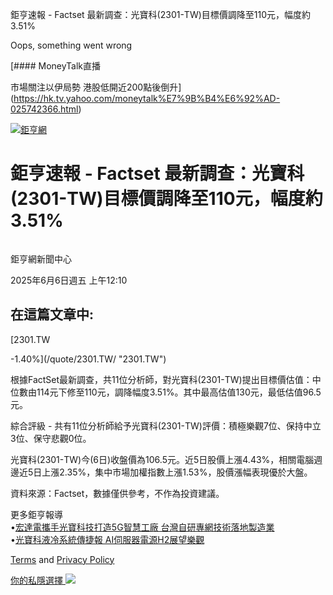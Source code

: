 鉅亨速報 - Factset 最新調查：光寶科(2301-TW)目標價調降至110元，幅度約3.51% 


Oops, something went wrong

 

[#### MoneyTalk直播

市場關注以伊局勢 港股低開近200點後倒升](https://hk.tv.yahoo.com/moneytalk%E7%9B%B4%E6%92%AD-025742366.html)

[![鉅亨網](https://s.yimg.com/ny/api/res/1.2/UM5hrThmhlnSiBO4o4qlLg--/YXBwaWQ9aGlnaGxhbmRlcjt3PTE0NjtoPTQ4O2NmPXdlYnA-/https://s.yimg.com/os/creatr-uploaded-images/2020-01/147c7630-36ab-11ea-ae7c-5ee7a0016555)](http://www.cnyes.com/ "鉅亨網")

# 鉅亨速報 - Factset 最新調查：光寶科(2301-TW)目標價調降至110元，幅度約3.51%

![](data:image/gif;base64,R0lGODlhAQABAIAAAAAAAP///ywAAAAAAQABAAACAUwAOw==)

鉅亨網新聞中心

2025年6月6日週五 上午12:10

## 在這篇文章中:

[2301.TW

-1.40%](/quote/2301.TW/ "2301.TW")

根據FactSet最新調查，共11位分析師，對光寶科(2301-TW)提出目標價估值：中位數由114元下修至110元，調降幅度3.51%。其中最高估值130元，最低估值96.5元。

綜合評級 - 共有11位分析師給予光寶科(2301-TW)評價：積極樂觀7位、保持中立3位、保守悲觀0位。

光寶科(2301-TW)今(6日)收盤價為106.5元。近5日股價上漲4.43%，相關電腦週邊近5日上漲2.35%，集中市場加權指數上漲1.53%，股價漲幅表現優於大盤。

資料來源：Factset，數據僅供參考，不作為投資建議。

更多鉅亨報導  
•[宏達電攜手光寶科技打造5G智慧工廠 台灣自研專網技術落地製造業](https://news.cnyes.com/news/id/5998207?utm_source=yahoo&utm_medium=RSS&utm_campaign=relate)  
•[光寶科液冷系統傳捷報 AI伺服器電源H2展望樂觀](https://news.cnyes.com/news/id/5986206?utm_source=yahoo&utm_medium=RSS&utm_campaign=relate)

[Terms](https://guce.yahoo.com/terms?locale=zh-Hant-HK)  and [Privacy Policy](https://guce.yahoo.com/privacy-policy?locale=zh-Hant-HK)

[你的私隱選擇 ![](https://s.yimg.com/dv/static/siteApp/img/privacy-choice-control.png)](https://guce.yahoo.com/state-controls?locale=zh-Hant-HK&state=VA)
